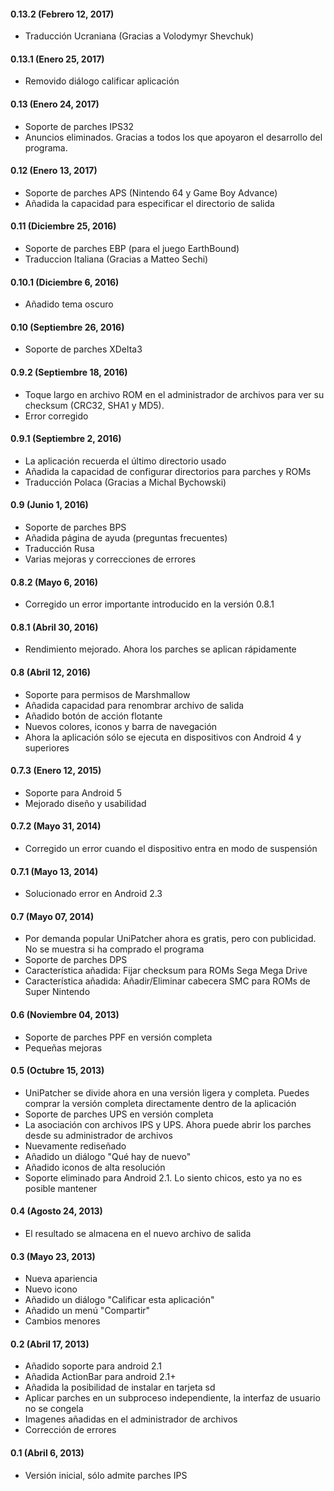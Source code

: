 #### 0.13.2 (Febrero 12, 2017)

- Traducción Ucraniana (Gracias a Volodymyr Shevchuk)

#### 0.13.1 (Enero 25, 2017)

- Removido diálogo calificar aplicación

#### 0.13 (Enero 24, 2017)

- Soporte de parches IPS32
- Anuncios eliminados. Gracias a todos los que apoyaron el desarrollo del programa.

#### 0.12 (Enero 13, 2017)

- Soporte de parches APS (Nintendo 64 y Game Boy Advance)
- Añadida la capacidad para especificar el directorio de salida

#### 0.11 (Diciembre 25, 2016)

- Soporte de parches EBP (para el juego EarthBound)
- Traduccion Italiana (Gracias a Matteo Sechi)

#### 0.10.1 (Diciembre 6, 2016)

- Añadido tema oscuro

#### 0.10 (Septiembre 26, 2016)

- Soporte de parches XDelta3

#### 0.9.2 (Septiembre 18, 2016)

- Toque largo en archivo ROM en el administrador de archivos para ver su checksum (CRC32, SHA1 y MD5).
- Error corregido

#### 0.9.1 (Septiembre 2, 2016)

- La aplicación recuerda el último directorio usado
- Añadida la capacidad de configurar directorios para parches y ROMs
- Traducción Polaca (Gracias a Michal Bychowski)

#### 0.9 (Junio 1, 2016)

- Soporte de parches BPS
- Añadida página de ayuda (preguntas frecuentes)
- Traducción Rusa
- Varias mejoras y correcciones de errores

#### 0.8.2 (Mayo 6, 2016)

- Corregido un error importante introducido en la versión 0.8.1

#### 0.8.1 (Abril 30, 2016)

- Rendimiento mejorado. Ahora los parches se aplican rápidamente

#### 0.8 (Abril 12, 2016)

- Soporte para permisos de Marshmallow
- Añadida capacidad para renombrar archivo de salida
- Añadido botón de acción flotante
- Nuevos colores, iconos y barra de navegación
- Ahora la aplicación sólo se ejecuta en dispositivos con Android 4 y superiores

#### 0.7.3 (Enero 12, 2015)

- Soporte para Android 5
- Mejorado diseño y usabilidad

#### 0.7.2 (Mayo 31, 2014)

- Corregido un error cuando el dispositivo entra en modo de suspensión

#### 0.7.1 (Mayo 13, 2014)

- Solucionado error en Android 2.3

#### 0.7 (Mayo 07, 2014)

- Por demanda popular UniPatcher ahora es gratis, pero con publicidad. No se muestra si ha comprado el programa
- Soporte de parches DPS
- Característica añadida: Fijar checksum para ROMs Sega Mega Drive
- Característica añadida: Añadir/Eliminar cabecera SMC para ROMs de Super Nintendo

#### 0.6 (Noviembre 04, 2013)

- Soporte de parches PPF en versión completa
- Pequeñas mejoras

#### 0.5 (Octubre 15, 2013)

- UniPatcher se divide ahora en una versión ligera y completa. Puedes comprar la versión completa directamente dentro de la aplicación
- Soporte de parches UPS en versión completa
- La asociación con archivos IPS y UPS. Ahora puede abrir los parches desde su administrador de archivos
- Nuevamente rediseñado
- Añadido un diálogo "Qué hay de nuevo"
- Añadido iconos de alta resolución
- Soporte eliminado para Android 2.1. Lo siento chicos, esto ya no es posible mantener

#### 0.4 (Agosto 24, 2013)

- El resultado se almacena en el nuevo archivo de salida

#### 0.3 (Mayo 23, 2013)

- Nueva apariencia
- Nuevo icono
- Añadido un diálogo "Calificar esta aplicación"
- Añadido un menú "Compartir"
- Cambios menores

#### 0.2 (Abril 17, 2013)

- Añadido soporte para android 2.1
- Añadida ActionBar para android 2.1+
- Añadida la posibilidad de instalar en tarjeta sd
- Aplicar parches en un subproceso independiente, la interfaz de usuario no se congela
- Imagenes añadidas en el administrador de archivos
- Corrección de errores

#### 0.1 (Abril 6, 2013)

- Versión inicial, sólo admite parches IPS